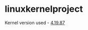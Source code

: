 # linuxkernelproject

Kernel version used - <a href="https://cdn.kernel.org/pub/linux/kernel/v4.x/linux-4.19.87.tar.xz">4.19.87</a>
